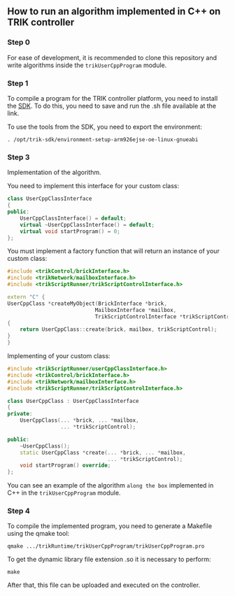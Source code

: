 ## How to run an algorithm implemented in C++ on TRIK controller

### Step 0
For ease of development, it is recommended to clone this repository and write algorithms inside the `trikUserCppProgram` module.

### Step 1
To compile a program for the TRIK controller platform, you need to install the [SDK](https://dl.trikset.com/distro/latest-full/trik-sdk-x86_64-arm926ejse-toolchain-trik-nodistro.0.sh). To do this, you need to save and run the .sh file available at the link.

To use the tools from the SDK, you need to export the environment:

```
. /opt/trik-sdk/environment-setup-arm926ejse-oe-linux-gnueabi
```

### Step 3
Implementation of the algorithm.

You need to implement this interface for your custom class:
```cpp
class UserCppClassInterface
{
public:
    UserCppClassInterface() = default;
    virtual ~UserCppClassInterface() = default;
    virtual void startProgram() = 0;
};
```

You must implement a factory function that will return an instance of your custom class:
```cpp
#include <trikControl/brickInterface.h>
#include <trikNetwork/mailboxInterface.h>
#include <trikScriptRunner/trikScriptControlInterface.h>

extern "C" {
UserCppClass *createMyObject(BrickInterface *brick, 
                            MailboxInterface *mailbox, 
                            TrikScriptControlInterface *trikScriptControl) 
{
    return UserCppClass::create(brick, mailbox, trikScriptControl);
}
}
```

Implementing of your custom class:

```cpp
#include <trikScriptRunner/userCppClassInterface.h>
#include <trikControl/brickInterface.h>
#include <trikNetwork/mailboxInterface.h>
#include <trikScriptRunner/trikScriptControlInterface.h>

class UserCppClass : UserCppClassInterface
{
private:
    UserCppClass(... *brick, ... *mailbox, 
                 ... *trikScriptControl);

public:
    ~UserCppClass();
    static UserCppClass *create(... *brick, ... *mailbox, 
                                ... *trikScriptControl);
    void startProgram() override;
};
```

You can see an example of the algorithm `along the box` implemented in C++ in the `trikUserCppProgram` module.

### Step 4
To compile the implemented program, you need to generate a Makefile using the qmake tool:
```
qmake .../trikRuntime/trikUserCppProgram/trikUserCppProgram.pro
```

To get the dynamic library file extension .so it is necessary to perform:
```
make
```

After that, this file can be uploaded and executed on the controller.